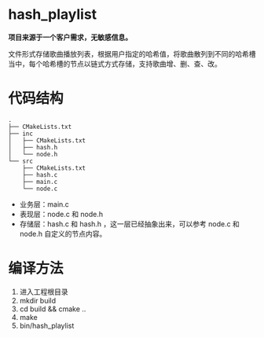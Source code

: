 # hash_playlist

**项目来源于一个客户需求，无敏感信息。**

文件形式存储歌曲播放列表，根据用户指定的哈希值，将歌曲散列到不同的哈希槽当中，每个哈希槽的节点以链式方式存储，支持歌曲增、删、查、改。


# 代码结构
```
.
├── CMakeLists.txt
├── inc
│   ├── CMakeLists.txt
│   ├── hash.h
│   └── node.h
└── src
    ├── CMakeLists.txt
    ├── hash.c
    ├── main.c
    └── node.c
```
- 业务层：main.c
- 表现层：node.c 和 node.h
- 存储层：hash.c 和 hash.h ，这一层已经抽象出来，可以参考 node.c 和 node.h 自定义的节点内容。

# 编译方法
1. 进入工程根目录
2. mkdir build
3. cd build && cmake ..
4. make
5. bin/hash_playlist
